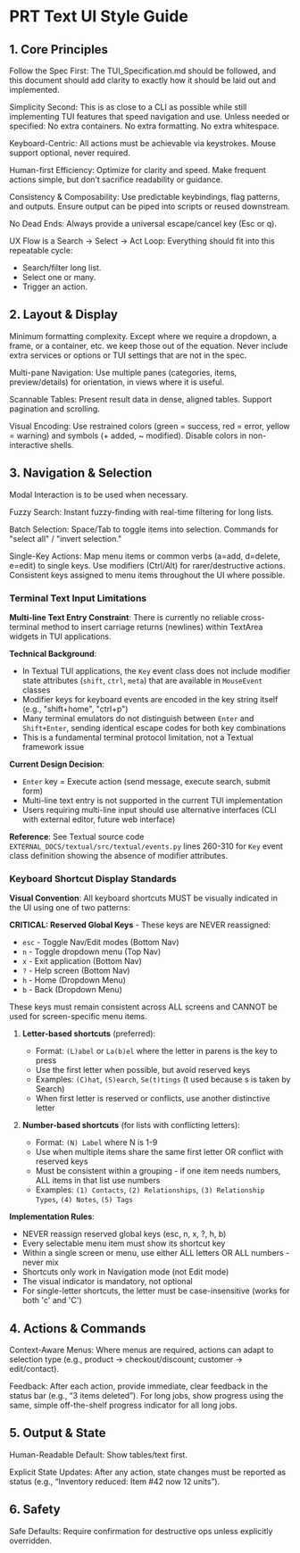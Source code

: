 # PRT Text UI Style Guide

## 1. Core Principles

Follow the Spec First: The TUI_Specification.md should be followed, and this document should add clarity to exactly how it should be laid out and implemented.

Simplicity Second: This is as close to a CLI as possible while still implementing TUI features that speed navigation and use.  Unless needed or specified: No extra containers.  No extra formatting.  No extra whitespace.

Keyboard-Centric: All actions must be achievable via keystrokes. Mouse support optional, never required.

Human-first Efficiency: Optimize for clarity and speed. Make frequent actions simple, but don’t sacrifice readability or guidance.

Consistency & Composability: Use predictable keybindings, flag patterns, and outputs. Ensure output can be piped into scripts or reused downstream.

No Dead Ends: Always provide a universal escape/cancel key (Esc or q).

UX Flow is a Search → Select → Act Loop: Everything should fit into this repeatable cycle:
 - Search/filter long list.
 - Select one or many.
 - Trigger an action.

## 2. Layout & Display

Minimum formatting complexity.  Except where we require a dropdown, a frame, or a container, etc. we keep those out of the equation.  Never include extra services or options or TUI settings that are not in the spec.

Multi-pane Navigation: Use multiple panes (categories, items, preview/details) for orientation, in views where it is useful.

Scannable Tables: Present result data in dense, aligned tables. Support pagination and scrolling.

Visual Encoding: Use restrained colors (green = success, red = error, yellow = warning) and symbols (+ added, ~ modified). Disable colors in non-interactive shells.

## 3. Navigation & Selection

Modal Interaction is to be used when necessary.

Fuzzy Search: Instant fuzzy-finding with real-time filtering for long lists.

Batch Selection: Space/Tab to toggle items into selection. Commands for "select all" / "invert selection."

Single-Key Actions: Map menu items or common verbs (a=add, d=delete, e=edit) to single keys. Use modifiers (Ctrl/Alt) for rarer/destructive actions.  Consistent keys assigned to menu items throughout the UI where possible.

### Terminal Text Input Limitations

**Multi-line Text Entry Constraint**: There is currently no reliable cross-terminal method to insert carriage returns (newlines) within TextArea widgets in TUI applications.

**Technical Background**:
- In Textual TUI applications, the `Key` event class does not include modifier state attributes (`shift`, `ctrl`, `meta`) that are available in `MouseEvent` classes
- Modifier keys for keyboard events are encoded in the key string itself (e.g., "shift+home", "ctrl+p")
- Many terminal emulators do not distinguish between `Enter` and `Shift+Enter`, sending identical escape codes for both key combinations
- This is a fundamental terminal protocol limitation, not a Textual framework issue

**Current Design Decision**:
- `Enter` key = Execute action (send message, execute search, submit form)
- Multi-line text entry is not supported in the current TUI implementation
- Users requiring multi-line input should use alternative interfaces (CLI with external editor, future web interface)

**Reference**: See Textual source code `EXTERNAL_DOCS/textual/src/textual/events.py` lines 260-310 for `Key` event class definition showing the absence of modifier attributes.

### Keyboard Shortcut Display Standards

**Visual Convention**: All keyboard shortcuts MUST be visually indicated in the UI using one of two patterns:

**CRITICAL: Reserved Global Keys** - These keys are NEVER reassigned:
- `esc` - Toggle Nav/Edit modes (Bottom Nav)
- `n` - Toggle dropdown menu (Top Nav)
- `x` - Exit application (Bottom Nav)
- `?` - Help screen (Bottom Nav)
- `h` - Home (Dropdown Menu)
- `b` - Back (Dropdown Menu)

These keys must remain consistent across ALL screens and CANNOT be used for screen-specific menu items.

1. **Letter-based shortcuts** (preferred):
   - Format: `(L)abel` or `La(b)el` where the letter in parens is the key to press
   - Use the first letter when possible, but avoid reserved keys
   - Examples: `(C)hat`, `(S)earch`, `Se(t)tings` (t used because s is taken by Search)
   - When first letter is reserved or conflicts, use another distinctive letter

2. **Number-based shortcuts** (for lists with conflicting letters):
   - Format: `(N) Label` where N is 1-9
   - Use when multiple items share the same first letter OR conflict with reserved keys
   - Must be consistent within a grouping - if one item needs numbers, ALL items in that list use numbers
   - Examples: `(1) Contacts`, `(2) Relationships`, `(3) Relationship Types`, `(4) Notes`, `(5) Tags`

**Implementation Rules**:
- NEVER reassign reserved global keys (esc, n, x, ?, h, b)
- Every selectable menu item must show its shortcut key
- Within a single screen or menu, use either ALL letters OR ALL numbers - never mix
- Shortcuts only work in Navigation mode (not Edit mode)
- The visual indicator is mandatory, not optional
- For single-letter shortcuts, the letter must be case-insensitive (works for both 'c' and 'C')

## 4. Actions & Commands

Context-Aware Menus: Where menus are required, actions can adapt to selection type (e.g., product → checkout/discount; customer → edit/contact).

Feedback: After each action, provide immediate, clear feedback in the status bar (e.g., “3 items deleted”). For long jobs, show progress using the same, simple off-the-shelf progress indicator for all long jobs.

## 5. Output & State

Human-Readable Default: Show tables/text first. 

Explicit State Updates: After any action, state changes must be reported as status (e.g., “Inventory reduced: Item #42 now 12 units”).

## 6. Safety

Safe Defaults: Require confirmation for destructive ops unless explicitly overridden.